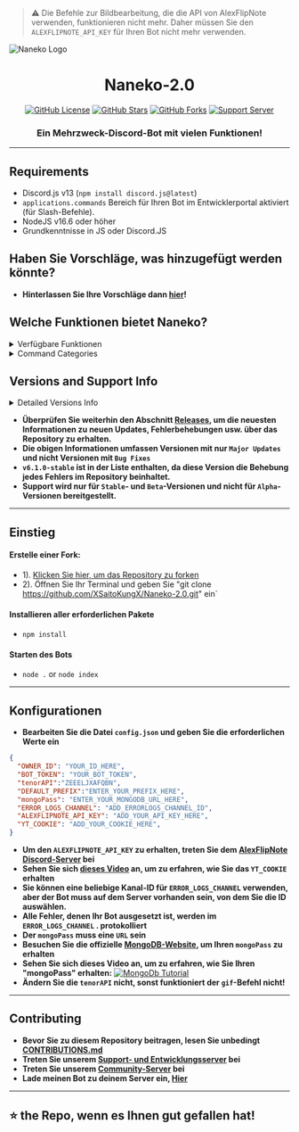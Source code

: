 > ⚠️ Die Befehle zur Bildbearbeitung, die die API von AlexFlipNote verwenden, funktionieren nicht mehr. Daher müssen Sie den `ALEXFLIPNOTE_API_KEY` für Ihren Bot nicht mehr verwenden.

![Naneko Logo](https://i.pinimg.com/736x/ce/67/88/ce67883c7962f637be17f6e9e1397661--anime-art-girl-kawaii-anime-girl.jpg)

<h1 align="center"> Naneko-2.0 </h1>
<p align="center">
<a href="https://github.com/XSaitoKungX/Naneko-2.0/blob/master/LICENSE"><img alt="GitHub License" src="https://img.shields.io/github/license/Simpleboy353/REAPER-2.0?style=for-the-badge"></a>
<a href="https://github.com/Simpleboy353/stargazers"><img alt="GitHub Stars" src="https://img.shields.io/github/stars/Simpleboy353/REAPER-2.0?style=for-the-badge"></a> 
<a href="https://github.com/XSaitoKungX/Naneko-2.0/network"><img alt="GitHub Forks" src="https://img.shields.io/github/forks/Simpleboy353/REAPER-2.0?style=for-the-badge"></a>
<a href="https://dsc.gg/infinity-support"><img alt="Support Server" src="https://img.shields.io/badge/Discord-7289DA?style=for-the-badge&logo=discord&logoColor=white"></a>
</p>
<h3 align="center">Ein Mehrzweck-Discord-Bot mit vielen Funktionen!</h3>

---

## Requirements
- Discord.js v13 (`npm install discord.js@latest`)
- `applications.commands` Bereich für Ihren Bot im Entwicklerportal aktiviert (für Slash-Befehle).
- NodeJS v16.6 oder höher
- Grundkenntnisse in JS oder Discord.JS

## Haben Sie Vorschläge, was hinzugefügt werden könnte?
- **Hinterlassen Sie Ihre Vorschläge dann [hier](https://github.com/Simpleboy353/REAPER-2.0/discussions/138)!**

## Welche Funktionen bietet Naneko?

<details><summary>Verfügbare Funktionen</summary>

| Features             | Availability |
| -------------------- | ------------ |
| Anti-Link            |     ✅       |
| Autorole             |     ✅       |
| Auto-Mod             |     ✅       |
| Custom Prefix        |     ✅       |
| Permanent Database   |     ✅       |
| Welcomer             |     ✅       |
| Logging              |     ✅       |
| Menu(s)              |     ✅       |
| Slash Commands       |     ✅       |
| Rep System           |     ✅       |

</details>

<details><summary>Command Categories</summary>

| Commands Category      | Availability |
| ---------------------- | ------------ |
| Configuration          |     ✅       |
| Fun                    |     ✅       |
| Image                  |     ✅       |
| Info                   |     ✅       |
| Moderation             |     ✅       |
| Music                  |     ✅       |
| NSFW                   |     ✅       |
| Utilities              |     ✅       |

</details>

## Versions and Support Info

<details><summary>Detailed Versions Info</summary>

|              REAPER Versions                           | Support Status |
| ------------------------------------------------------ | -------------- |
| v7.2.0-stable (Rep System) (Current)                   |       Available       |
| v7.1.5-stable (Button controls for music) (Current)    |       Available       |
| v7.1.0-stable (Support for Activities)                 |       Available       |
| v7.0.0-stable (Music System)                           |       Seems okay to me!       |
| v6.7.5-alpha (Better Error Logging)                    |       Discontinued       |
| v6.7.0-beta (Slash Cmds, Thread Events)                |       Discontinued       |
| v6.6.0-beta (Logging, New UI for settings)             |       Discontinued       |
| v6.5.0-stable (V13 Support Added)                      |       Discontinued       |
| v6.3.0-stable (Anti-Link Support)                      |       Discontinued       |       
| v6.1.0-stable (Error Free Version)                     |       Discontinued       |
| v5.5.0-stable (Welcomer Added)                         |       Discontinued       |
| v5.0.0-beta (Autorole Added)                           |       Discontinued       |
| v4.9.0-alpha (Custom Prefix Added)                     |       Discontinued       |
| v4.4.0-alpha (Database Support Added)                  |       Discontinued       |

</details>

- **Überprüfen Sie weiterhin den Abschnitt [Releases](https://github.com/Simpleboy353/REAPER-2.0/releases), um die neuesten Informationen zu neuen Updates, Fehlerbehebungen usw. über das Repository zu erhalten.**
- **Die obigen Informationen umfassen Versionen mit nur `Major Updates` und nicht Versionen mit `Bug Fixes`**
- **`v6.1.0-stable` ist in der Liste enthalten, da diese Version die Behebung jedes Fehlers im Repository beinhaltet.**
- **Support wird nur für `Stable`- und `Beta`-Versionen und nicht für `Alpha`-Versionen bereitgestellt.**

---

## Einstieg
#### Erstelle einer Fork:
- 1). [Klicken Sie hier, um das Repository zu forken](https://github.com/XSaitoKungX/Naneko-2.0)
- 2). Öffnen Sie Ihr Terminal und geben Sie "git clone https://github.com/XSaitoKungX/Naneko-2.0.git" ein`
#### Installieren aller erforderlichen Pakete
- `npm install`
#### Starten des Bots
- `node .` or `node index` 

---

## Konfigurationen
- **Bearbeiten Sie die Datei `config.json` und geben Sie die erforderlichen Werte ein**
```json
{
  "OWNER_ID": "YOUR_ID_HERE",
  "BOT_TOKEN": "YOUR_BOT_TOKEN",
  "tenorAPI":"ZEEELJXAFQBN",
  "DEFAULT_PREFIX":"ENTER_YOUR_PREFIX_HERE",
  "mongoPass": "ENTER_YOUR_MONGODB_URL_HERE",
  "ERROR_LOGS_CHANNEL": "ADD_ERRORLOGS_CHANNEL_ID",
  "ALEXFLIPNOTE_API_KEY": "ADD_YOUR_API_KEY_HERE",
  "YT_COOKIE": "ADD_YOUR_COOKIE_HERE",
}
```
- **Um den `ALEXFLIPNOTE_API_KEY` zu erhalten, treten Sie dem [AlexFlipNote Discord-Server](https://discord.gg/mSPFqeMnJj) bei**
- **Sehen Sie sich [dieses Video](https://youtu.be/BPqJIl34gm8) an, um zu erfahren, wie Sie das `YT_COOKIE` erhalten**
- **Sie können eine beliebige Kanal-ID für `ERROR_LOGS_CHANNEL` verwenden, aber der Bot muss auf dem Server vorhanden sein, von dem Sie die ID auswählen.**
- **Alle Fehler, denen Ihr Bot ausgesetzt ist, werden im `ERROR_LOGS_CHANNEL` . protokolliert**
- **Der `mongoPass` muss eine `URL` sein**
- **Besuchen Sie die offizielle [MongoDB-Website](https://mongodb.com), um Ihren `mongoPass` zu erhalten**
- **Sehen Sie sich dieses Video an, um zu erfahren, wie Sie Ihren "mongoPass" erhalten:**
[![MongoDb Tutorial](http://img.youtube.com/vi/pf-8KA8td88/0.jpg)](http://www.youtube.com/watch?v=pf-8KA8td88 "MongoDB Tutorial")
- **Ändern Sie die `tenorAPI` nicht, sonst funktioniert der `gif`-Befehl nicht!**


---

## Contributing
- **Bevor Sie zu diesem Repository beitragen, lesen Sie unbedingt [CONTRIBUTIONS.md](https://github.com/Simpleboy353/REAPER-2.0/blob/master/CONTRIBUTIONS.md)**
- **Treten Sie unserem [Support- und Entwicklungsserver](https://infinitybot.tk/support) bei**
- **Treten Sie unserem [Community-Server](https://dsc.gg/infinity-support) bei**
- **Lade meinen Bot zu deinem Server ein, [Hier](https://dsc.gg/naneko)**

---

## ⭐ the Repo, wenn es Ihnen gut gefallen hat!

